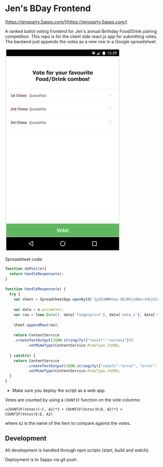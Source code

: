 Jen's BDay Frontend
===================

[https://jensparty.5apps.com/](https://jensparty.5apps.com/)

A ranked ballot voting frontend for Jen's annual Birthday Food/Drink pairing competition. This repo is for the client side react.js app for submitting votes. The backend just appends the votes as a new row in a Google spreadsheet.

![screenshot](https://raw.githubusercontent.com/kevinhughes27/jens-bday-frontend/master/screenshot.jpg)

Spreadsheet code:

```javascript
function doPost(e){
  return handleResponse(e);
}

function handleResponse(e) {   
  try {
    var sheet = SpreadsheetApp.openById('1pZG3WMKGuy-9EJ0Ojx0WurshKjO1ywvP3QOjiTr7IAc').getSheetByName('Votes');

    var data = e.parameter;
    var row = [new Date(), data['fingerprint'], data['vote_1'], data['vote_2'], data['vote_3']];

    sheet.appendRow(row);

    return ContentService
    .createTextOutput(JSON.stringify({"result":"success"}))
          .setMimeType(ContentService.MimeType.JSON);

  } catch(e) {
    return ContentService
          .createTextOutput(JSON.stringify({"result":"error", "error": e}))
          .setMimeType(ContentService.MimeType.JSON);
  }
}
```

* Make sure you deploy the script as a web app.

Votes are counted by using a `COUNTIF` function on the vote columns:

```
=COUNTIF(Votes!C:C, A2)*3 + COUNTIF(Votes!D:D, A2)*2 + COUNTIF(Votes!E:E, A2)
```

where `A2` is the name of the item to compare against the votes.


Development
-----------

All development is handled through npm scripts (start, build and watch).

Deployment is to 5apps via git push
